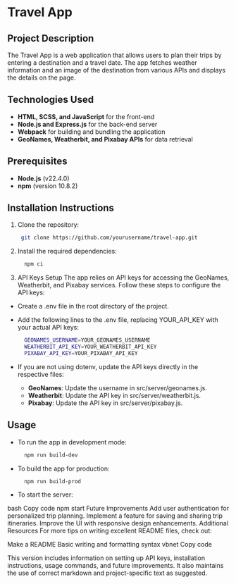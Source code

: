 # Travel App

## Project Description

The Travel App is a web application that allows users to plan their trips by entering a destination and a travel date. The app fetches weather information and an image of the destination from various APIs and displays the details on the page.

## Technologies Used

- **HTML, SCSS, and JavaScript** for the front-end
- **Node.js and Express.js** for the back-end server
- **Webpack** for building and bundling the application
- **GeoNames, Weatherbit, and Pixabay APIs** for data retrieval

## Prerequisites

- **Node.js** (v22.4.0)
- **npm** (version 10.8.2)

## Installation Instructions

1. Clone the repository:

   ```bash
    git clone https://github.com/yourusername/travel-app.git


2. Install the required dependencies:
   ```bash
     npm ci

3. API Keys Setup
The app relies on API keys for accessing the GeoNames, Weatherbit, and Pixabay services. Follow these steps to configure the API keys:

- Create a .env file in the root directory of the project.
- Add the following lines to the .env file, replacing YOUR_API_KEY with your actual API keys:

   ```bash
     GEONAMES_USERNAME=YOUR_GEONAMES_USERNAME
     WEATHERBIT_API_KEY=YOUR_WEATHERBIT_API_KEY
     PIXABAY_API_KEY=YOUR_PIXABAY_API_KEY

- If you are not using dotenv, update the API keys directly in the respective files:

  - **GeoNames**: Update the username in src/server/geonames.js.
  - **Weatherbit**: Update the API key in src/server/weatherbit.js.
  - **Pixabay**: Update the API key in src/server/pixabay.js.


## Usage
- To run the app in development mode:

   ```bash
     npm run build-dev


- To build the app for production:

   ```bash
     npm run build-prod


- To start the server:

bash
Copy code
npm start
Future Improvements
Add user authentication for personalized trip planning.
Implement a feature for saving and sharing trip itineraries.
Improve the UI with responsive design enhancements.
Additional Resources
For more tips on writing excellent README files, check out:

Make a README
Basic writing and formatting syntax
vbnet
Copy code

This version includes information on setting up API keys, installation instructions, usage commands, and future improvements. It also maintains the use of correct markdown and project-specific text as suggested.
```
